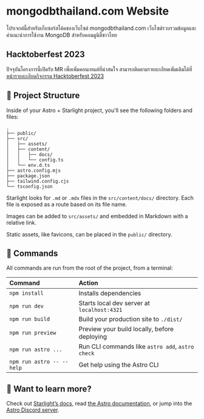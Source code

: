 # mongodbthailand.com Website

โปรเจกต์นี้สำหรับเก็บซอร์สโค้ดของเว็บไซต์ mongodbthailand.com เว็บไซต์รวบรวมข้อมูลและคำแนะนำการใช้งาน MongoDB
สำหรับคอมมูนิตี้ชาวไทย

## Hacktoberfest 2023

ปัจจุบันโครงการนี้เปิดรับ MR เพื่อเพิ่มคอนเทนต์ที่น่าสนใจ สามารถติดตามรายละเอียดเพิ่มเติมได้ที่
[หน้ารายละเอียดกิจกรรม Hacktoberfest 2023](https://mongodbthailand.com/hacktoberfest-2023)

## 🚀 Project Structure

Inside of your Astro + Starlight project, you'll see the following folders and files:

```
.
├── public/
├── src/
│   ├── assets/
│   ├── content/
│   │   ├── docs/
│   │   └── config.ts
│   └── env.d.ts
├── astro.config.mjs
├── package.json
├── tailwind.config.cjs
└── tsconfig.json
```

Starlight looks for `.md` or `.mdx` files in the `src/content/docs/` directory. Each file is exposed as a route based on its file name.

Images can be added to `src/assets/` and embedded in Markdown with a relative link.

Static assets, like favicons, can be placed in the `public/` directory.

## 🧞 Commands

All commands are run from the root of the project, from a terminal:

| Command                   | Action                                           |
| :------------------------ | :----------------------------------------------- |
| `npm install`             | Installs dependencies                            |
| `npm run dev`             | Starts local dev server at `localhost:4321`      |
| `npm run build`           | Build your production site to `./dist/`          |
| `npm run preview`         | Preview your build locally, before deploying     |
| `npm run astro ...`       | Run CLI commands like `astro add`, `astro check` |
| `npm run astro -- --help` | Get help using the Astro CLI                     |

## 👀 Want to learn more?

Check out [Starlight’s docs](https://starlight.astro.build/), read [the Astro documentation](https://docs.astro.build), or jump into the [Astro Discord server](https://astro.build/chat).
